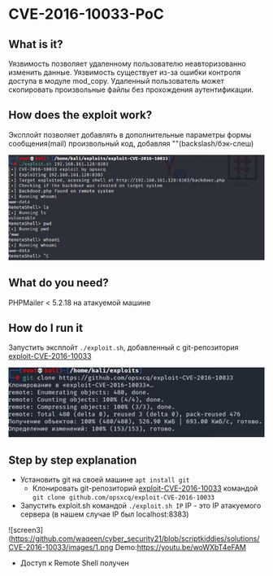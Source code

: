 # CVE-2016-10033-PoC

## **What is it?**
Уязвимость позволяет удаленному пользователю неавторизованно изменить данные.
Уязвимость существует из-за ошибки контроля доступа в модуле mod_copy. Удаленный пользователь может скопировать произвольные файлы без прохождения аутентификации.

## **How does the exploit work?**
Эксплойт позволяет добавлять в дополнительные параметры формы сообщения(mail) произвольный код, добавляя "\"(backslash/бэк-слеш) 

![screen1](https://github.com/waqeen/cyber_security21/blob/scriptkiddies/solutions/CVE-2016-10033/images/1.png)


## **What do you need?**
PHPMailer < 5.2.18 на атакуемой машине

## **How do I run it**

Запустить эксплойт `./exploit.sh`, добавленный с git-репозитория [exploit-CVE-2016-10033](https://github.com/opsxcq/exploit-CVE-2016-10033)

![screen1](https://github.com/waqeen/cyber_security21/blob/scriptkiddies/images/cve-2016-10033/images/2.jpg)

## **Step by step explanation**
* Установить git на своей машине `apt install git` 
    * Клонировать git-репозиторий [exploit-CVE-2016-10033](https://github.com/opsxcq/exploit-CVE-2016-10033)  командой `git clone github.com/opsxcq/exploit-CVE-2016-10033`
* Запустить exploit.sh командой `./exploit.sh IP` IP - это IP атакуемого сервера (в нашем случае IP был localhost:8383)

![screen3](https://github.com/waqeen/cyber_security21/blob/scriptkiddies/solutions/CVE-2016-10033/images/1.png
Demo:https://youtu.be/woWXbT4eFAM

* Доступ к Remote Shell получен


